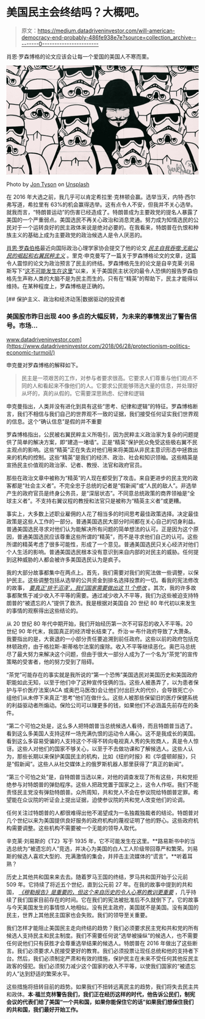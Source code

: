 # 美国民主会终结吗？大概吧。

> 原文：<https://medium.datadriveninvestor.com/will-american-democracy-end-probably-486fe938e7e?source=collection_archive---------0----------------------->

肖恩·罗森博格的论文应该会让每一个爱国的美国人不寒而栗。

![](img/617989dfa97b9efbf00ade50c44f05ee.png)

Photo by [Jon Tyson](https://unsplash.com/@jontyson?utm_source=medium&utm_medium=referral) on [Unsplash](https://unsplash.com?utm_source=medium&utm_medium=referral)

在 2016 年大选之前，我几乎可以肯定希拉里·克林顿会赢。选举当天，内特·西尔弗写道，希拉里有 63%的机会赢得选举。这有点令人不安，但我并不关心选举。就我而言，“特朗普运动”的伤害已经造成了。特朗普成为主要政党的提名人暴露了美国的一个严重弱点。美国选民不再关心政治和消息灵通。努力成为知情选民的公民对于一个运转良好的民主政体来说是绝对必要的。在我看来，特朗普在仇恨和种族主义的基础上成为主要政党的政治候选人是令人厌恶的。

[肖恩·罗森伯格](https://www.faculty.uci.edu/profile.cfm?faculty_id=2469)最近向国际政治心理学家协会提交了他的论文 [*民主自我吞噬:无能公民的崛起和右翼民粹主义*](https://escholarship.org/uc/item/8806z01m) 。里克·申克曼写了一篇关于罗森博格论文的文章，这篇令人震惊的论文为政治预言了民主的终结。罗森博格先生的论文是自辛克莱·刘易斯写下“[这不可能发生在这里](https://en.wikipedia.org/wiki/It_Can%27t_Happen_Here)”以来，关于美国民主状况的最令人恐惧的报告罗森伯格先生声称人类的大脑不是为民主而生的。只有在“精英”的帮助下，民主才能得以维持。在某种程度上，罗森博格是正确的。

[](https://www.datadriveninvestor.com/2018/06/28/protectionism-politics-economic-turmoil/) [## 保护主义、政治和经济动荡|数据驱动的投资者

### 美国股市昨日出现 400 多点的大幅反转，为未来的事情发出了警告信号。市场…

www.datadriveninvestor.com](https://www.datadriveninvestor.com/2018/06/28/protectionism-politics-economic-turmoil/) 

申克曼对罗森博格的解释如下。

> 民主是一项艰苦的工作，对参与者要求很高。它要求人们尊重与他们观点不同的人和看起来不像他们的人。它要求公民能够筛选大量的信息，并处理好从坏的，真的从假的。它需要深思熟虑、纪律和逻辑

申克曼指出，人类并没有进化到具有这些“思考、纪律和逻辑”的特征。罗森博格断言，我们不相信与我们自己的世界观不一致的证据，我们接受任何证实我们世界观的信息。这个“确认信息”是假的并不重要

罗森博格指出，公民被右翼民粹主义所吸引，因为民粹主义政治家为复杂的问题提供了简单的解决方案，即“建造一堵墙”。正是“精英”保护民众免受这些极右翼不民主观点的影响。这些“精英”正在失去对他们用来将美国从非民主意识形态中拯救出来的机构的控制。这些“精英”是我们的经济、政治、社会和知识领袖。这些精英是宣扬民主价值观的政治家、记者、教授、法官和政府官员。

那些在政治文章中被称为“精英”的人现在都受到了攻击。来自更进步的民主党的政客都是“社会主义者”。不完全忠于总统的记者是“假新闻”或“人民的敌人”。非选举产生的政府官员是终身公务员，是“深层状态”。不同意总统政策的商界领袖是“全球主义者”。不支持右翼议程的教授和法官只是被称为“精英主义者”或更糟。

事实上，大多数上述职业雇佣的人花了相当多的时间思考最佳政策选择。决定最佳政策是这些人工作的一部分。普通美国选民大部分时间都在关心自己的切身利益。普通美国选民寻求对他们认为能解决所有问题的简单想法的认可。正是因为这个原因，普通美国选民应该尊重这些所谓的“精英”，而不是寻求他们自己的认可。这些所谓的精英考虑了很多可能性，形成了一个意见。普通美国选民只关心经济对他们个人生活的影响。普通美国选民根本没有意识到来自内部的对民主的威胁。任何提到这种威胁的人都会被许多美国选民认为是疯子。

我的大部分故事都集中在两点上。首先，我们需要对我们的宪法做一些调整，以保护民主。这些调整包括从选举的公共资金到排名选择投票的一切。看我的宪法修改的故事， [*要真正‘排干沼泽’，我们国家需要做出这 11 个修改*](https://medium.com/swlh/to-really-drain-the-swamp-our-nation-needs-to-make-these-11-changes-715eac5de9cc) 。其次，我的许多故事都聚焦于减少收入不平等的需要。通过减少收入不平等，我们为这些被迫支持特朗普的“被遗忘的人”提供了救济。我是根据对美国自 20 世纪 80 年代初以来发生的事情的观察得出这些结论的。

从 20 世纪 80 年代中期开始，我们开始经历第一次不可容忍的收入不平等。20 世纪 90 年代末，我国真正的经济增长结束了。乔治·w·布什政府导致了大萧条。我要指出的是，大衰退的一小部分责任要追溯到前任政府。这些以前的政府包括克林顿政府，由于格拉斯-斯蒂格尔法案的废除。收入不平等继续恶化。奥巴马总统尽了最大努力来解决这个问题，但由于很大一部分人成为了一个名为“茶党”的宣传策略的受害者，他的努力受到了阻碍。

“茶党”可能存在的事实就是我所说的“第一个恐怖”美国选民对美国历史和美国政府职能如此无知，以至于他们中了这种宣传伎俩的当。这些人被愚弄了，以为患者保护与平价医疗法案(ACA 或奥巴马医改)会让他们付出巨大的代价，会导致死亡小组他们从未停下来真正“思考”他们在做什么。这些人被那些保留旧的医疗保健系统的利益驱动者所煽动。保险公司可以赚更多的钱，如果他们不必涵盖先前存在的条件。

“第二个可怕之处是，这么多人把特朗普当总统候选人看待，而且特朗普当选了。看到这么多美国人支持这样一场充满仇恨的运动令人痛心。这不是我成长的美国。看到这么多容易受骗的人支持这个不得不转向电视真人秀的失败商人，真是令人惊讶。这些人对他们的国家不够关心，以至于不去做功课和了解候选人。这些人认为，那些长期以来保护美国民主的机构，比如《纽约时报》和《华盛顿邮报》，只是“假新闻”。这些人从社交媒体上的俄罗斯机器人那里获得了“真正的新闻”。

“第三个可怕之处”是，自特朗普当选以来，对他的调查发现了所有这些，共和党拒绝参与对特朗普的弹劾程序。这些人把政党置于国家之上，这令人作呕。我们不能责怪民主党没有弹劾特朗普。众所周知，共和党人不会在参议院给特朗普定罪。希望能在众议院的听证会上提出证据，迫使参议院的共和党人改变他们的论调。

任何关注过特朗普的人都很难得出他不渴望成为一名独裁独裁者的结论。特朗普对几个世纪以来为美国提供良好服务的政府机构的蔑视证明了他的野心。这些政府机构需要调整。这些机构不需要被一个无能的领导人取代。

辛克莱·刘易斯的《T2》写于 1935 年，它不可能发生在这里。**路易斯书中的当选总统为“被遗忘的人”竞选，并决心为美国的白人工人阶级带回尊严和繁荣。刘易斯的候选人喜欢大型的、充满激情的集会，并抨击主流媒体的“谎言”。**听着耳熟？

历史上其他共和国来来去去。随着罗马王国的终结，罗马共和国开始于公元前 509 年。它持续了将近五个世纪，直到公元前 27 年。在我的故事中提到的共和国， [*《穆勒报告》是重要的，但这个来自历史的令人心寒的教训更重要*](https://medium.com/swlh/the-mueller-report-is-important-but-this-chilling-lesson-from-history-is-more-important-1af4a765a771) ，几乎持续了我们国家目前存在的时间。它在我们的宪法被批准后不久就倒下了。它的故事与今天美国发生的事情惊人地相似。没有民主政府，美国就不是美国。没有美国的民主，世界上其他民主国家也会失败。我们的领导至关重要。

我们怎样才能阻止美国民主走向终结的趋势？我们必须要求民主党和共和党的所有候选人支持民主和民主制度。我们不需要任何说“选举被操纵”的候选人，也不需要任何说他们只有获胜才会尊重选举结果的候选人。特朗普在 2016 年做出了这些断言。我们必须要求人民接受更好的教育。我们必须投票让现任总统和他的支持者下台。然后，我们必须制定严肃和有效的措施，保护民主在未来不受任何其他反民主政客的侵犯。我们必须努力减少这个国家的收入不平等，以使我们国家的“被遗忘的人”达到舒适的繁荣水平。

这些措施将扭转目前的趋势。如果我们不扭转远离民主的趋势，我们将失去民主共和政体。**本·福兰克林警告我们，我们正在经历这样的时代，他告诉公民们，制宪会议的代表们给了美国“一个共和国，如果你能保住它的话”如果我们想保住我们的共和国，我们最好开始工作。**